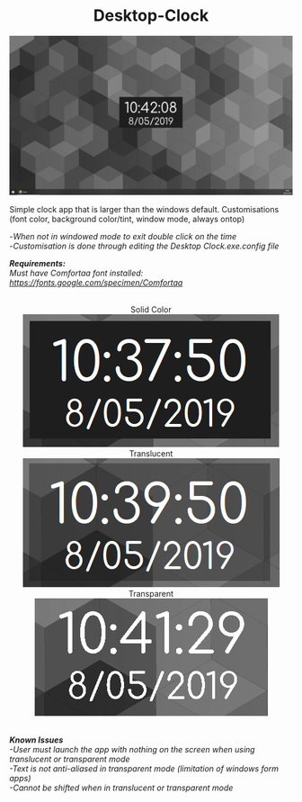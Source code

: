 <h1 align="center">Desktop-Clock</h1>
<p align="center">
  <img src="https://github.com/AllanMoorhouse23/Desktop-Clock/blob/master/Images/standardLarge.PNG" alt="App Preview" />
</p>

Simple clock app that is larger than the windows default. Customisations (font color, background color/tint, window mode, always ontop)

-*When not in windowed mode to exit double click on the time* <br>
-*Customisation is done through editing the Desktop Clock.exe.config file*<br> 

**_Requirements:_**<br>
*Must have Comfortaa font installed: https://fonts.google.com/specimen/Comfortaa*

<p align="center">
  <br>Solid Color<br>
  <img src="https://github.com/AllanMoorhouse23/Desktop-Clock/blob/master/Images/standard.PNG" alt="App Preview" />
  <br>Translucent<br>
  <img src="https://github.com/AllanMoorhouse23/Desktop-Clock/blob/master/Images/Translucent.PNG" alt="App Preview" />
  <br>Transparent<br>
  <img src="https://github.com/AllanMoorhouse23/Desktop-Clock/blob/master/Images/TransparentSmall.PNG" alt="App Preview" />
</p>
  
<br>**_Known Issues_**<br>
*-User must launch the app with nothing on the screen when using translucent or transparent mode*<br>
*-Text is not anti-aliased in transparent mode (limitation of windows form apps)*<br>
*-Cannot be shifted when in translucent or transparent mode*
